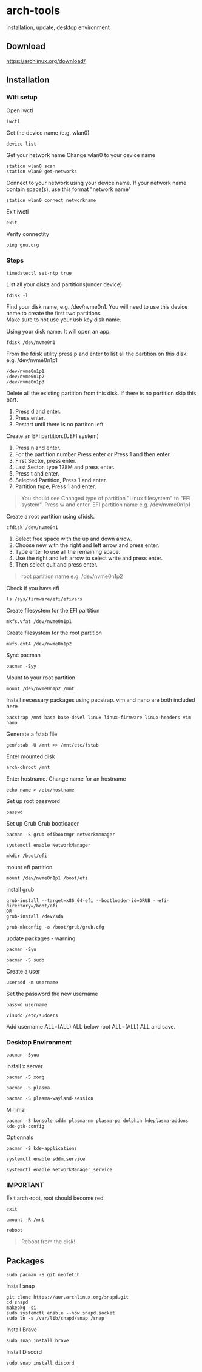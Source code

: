 # arch-tools
installation, update, desktop environment

## Download
https://archlinux.org/download/

## Installation

### Wifi setup
Open iwctl
````shell
iwctl
````
Get the device name (e.g. wlan0)
````shell
device list
````
Get your network name
Change wlan0 to your device name
````shell
station wlan0 scan
station wlan0 get-networks
````
Connect to your network using your device name.
If your network name contain space(s), use this format "network name"
````shell
station wlan0 connect networkname
````
Exit iwctl
````shell
exit
````
Verify connectity
````shell
ping gnu.org
````

### Steps

````shell
timedatectl set-ntp true
````

List all your disks and partitions(under device)
````shell
fdisk -l
````
Find your disk name, e.g. /dev/nvme0n1. You will need to use this device name to create the first two partitions<br>
Make sure to not use your usb key disk name.<br>

Using your disk name. It will open an app.
````shell
fdisk /dev/nvme0n1
````
From the fdisk utility press p and enter to list all the partition on this disk.
e.g. /dev/nvme0n1p1
````shell
/dev/nvme0n1p1
/dev/nvme0n1p2
/dev/nvme0n1p3
````
Delete all the existing partition from this disk.
If there is no partition skip this part. 
1. Press d and enter.
1. Press enter.
1. Restart until there is no partiton left

Create an EFI partition.(UEFI system)
1. Press n and enter.
1. For the partition number Press enter or Press 1 and then enter.
1. First Sector, press enter.
1. Last Sector, type 128M and press enter.
1. Press t and enter.
1. Selected Partition, Press 1 and enter.
1. Partition type, Press 1 and enter.
> You should see  Changed type of partition "Linux filesystem" to "EFI system".
Press w and enter.
> EFI partition name e.g. /dev/nvme0n1p1

Create a root partition using cfidsk.
````shell
cfdisk /dev/nvme0n1
````
1. Select free space with the up and down arrow.
1. Choose new with the right and left arrow and press enter.
1. Type enter to use all the remaining space.
1. Use the right and left arrow to select write and press enter.
1. Then select quit and press enter.
> root partition name e.g. /dev/nvme0n1p2

Check if you have efi
````shell
ls /sys/firmware/efi/efivars
````

Create filesystem for the EFI partition
````shell
mkfs.vfat /dev/nvme0n1p1
````
Create filesystem for the root partition
````shell
mkfs.ext4 /dev/nvme0n1p2
````


Sync pacman
````shell
pacman -Syy
````

Mount to your root partition
````shell
mount /dev/nvme0n1p2 /mnt
````

Install necessary packages using pacstrap. vim and nano are both included here
````shell
pacstrap /mnt base base-devel linux linux-firmware linux-headers vim nano
````

Generate a fstab file
````shell
genfstab -U /mnt >> /mnt/etc/fstab
````

Enter mounted disk
````shell
arch-chroot /mnt
````

Enter hostname. Change name for an hostname
````shell
echo name > /etc/hostname
````

Set up root password
````shell
passwd
````

Set up Grub Grub bootloader
````shell
pacman -S grub efibootmgr networkmanager
````
````shell
systemctl enable NetworkManager
````

````shell
mkdir /boot/efi
````

mount efi partition
````shell
mount /dev/nvme0n1p1 /boot/efi
````

install grub
````shell
grub-install --target=x86_64-efi --bootloader-id=GRUB --efi-directory=/boot/efi
OR
grub-install /dev/sda
````
````shell
grub-mkconfig -o /boot/grub/grub.cfg
````

update packages - warning
````shell
pacman -Syu
````

````shell
pacman -S sudo
````

Create a user
````shell
useradd -m username
````
Set the password the new username
````shell
passwd username
````

````shell
visudo /etc/sudoers
````
Add username ALL=(ALL) ALL below root ALL=(ALL) ALL and save.

### Desktop Environment
````shell
pacman -Syuu
````

install x server
````shell
pacman -S xorg
````

````shell
pacman -S plasma
````

````shell
pacman -S plasma-wayland-session
````

Minimal
````shell
pacman -S konsole sddm plasma-nm plasma-pa dolphin kdeplasma-addons kde-gtk-config
````

Optionnals
````shell
pacman -S kde-applications
````

````shell
systemctl enable sddm.service
````

````shell
systemctl enable NetworkManager.service
````

### IMPORTANT
Exit arch-root, root should become red
````shell
exit
````

````shell
umount -R /mnt
````

````shell
reboot
````
> Reboot from the disk!


## Packages
````shell
sudo pacman -S git neofetch
````

Install snap 
````shell
git clone https://aur.archlinux.org/snapd.git
cd snapd
makepkg -si
sudo systemctl enable --now snapd.socket
sudo ln -s /var/lib/snapd/snap /snap
````

Install Brave
````shell
sudo snap install brave
````

Install Discord
````shell
sudo snap install discord
````
